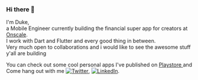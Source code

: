 ### Hi there 👋

I'm Duke, <br/>
a Mobile Engineer currently building the financial super app for creators at <a href="https://www.onscale.app/">Onscale</a>.<br/>
I work with Dart and Flutter and every good thing in between.<br/>
Very much open to collaborations and i would like to see the awesome stuff y'all are building

You can check out some cool personal apps I've published on <a href="https://play.google.com/store/apps/dev?id=7492585126160913549"> Playstore </a>
and Come hang out with me  [![Twitter][1.2]][1], [![LinkedIn][2.2]][2].

<!-- Icons -->

[1.2]: http://i.imgur.com/wWzX9uB.png (twitter icon without padding)
[2.2]: https://raw.githubusercontent.com/MartinHeinz/MartinHeinz/master/linkedin-3-16.png (LinkedIn icon without padding)

<!-- Links to your social media accounts -->

[1]: https://twitter.com/dcinspirations
[2]: https://www.linkedin.com/in/duke-chiaha-999b12145/

<!--
**Deuque/Deuque** is a ✨ _special_ ✨ repository because its `README.md` (this file) appears on your GitHub profile.

Here are some ideas to get you started:

- 🔭 I’m currently working on ...
- 🌱 I’m currently learning ...
- 👯 I’m looking to collaborate on ...
- 🤔 I’m looking for help with ...
- 💬 Ask me about ...
- 📫 How to reach me: ...
- 😄 Pronouns: ...
- ⚡ Fun fact: ...
-->
